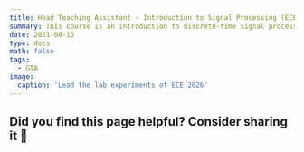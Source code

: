 ```yaml
---
title: Head Teaching Assistant - Introduction to Signal Processing (ECE 2026)
summary: This course is an introduction to discrete-time signal processing and linear systems. My role as head TA is to coordinate TA tasks with instructors, instruct experiment sessions, grade homework and exams, host office hours, proctor and calculate final grades etc.
date: 2021-08-15
type: docs
math: false
tags:
  - GTA
image:
  caption: 'Lead the lab experiments of ECE 2026'
---
```


## Did you find this page helpful? Consider sharing it 🙌

